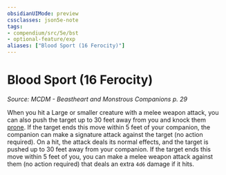 ```yaml
---
obsidianUIMode: preview
cssclasses: json5e-note
tags:
- compendium/src/5e/bst
- optional-feature/exp
aliases: ["Blood Sport (16 Ferocity)"]
---
```

# Blood Sport (16 Ferocity)
*Source: MCDM - Beastheart and Monstrous Companions p. 29* 

When you hit a Large or smaller creature with a melee weapon attack, you can also push the target up to 30 feet away from you and knock them [prone](../../5e-rules/conditions.md##prone). If the target ends this move within 5 feet of your companion, the companion can make a signature attack against the target (no action required). On a hit, the attack deals its normal effects, and the target is pushed up to 30 feet away from your companion. If the target ends this move within 5 feet of you, you can make a melee weapon attack against them (no action required) that deals an extra `4d6` damage if it hits.